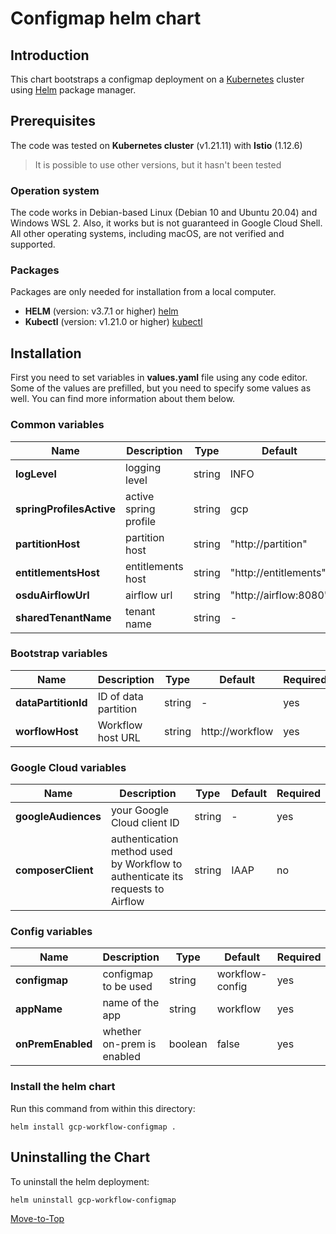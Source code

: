 <!--- Configmap -->

# Configmap helm chart

## Introduction

This chart bootstraps a configmap deployment on a [Kubernetes](https://kubernetes.io) cluster using [Helm](https://helm.sh) package manager.

## Prerequisites

The code was tested on **Kubernetes cluster** (v1.21.11) with **Istio** (1.12.6)

> It is possible to use other versions, but it hasn't been tested

### Operation system

The code works in Debian-based Linux (Debian 10 and Ubuntu 20.04) and Windows WSL 2. Also, it works but is not guaranteed in Google Cloud Shell. All other operating systems, including macOS, are not verified and supported.

### Packages

Packages are only needed for installation from a local computer.

- **HELM** (version: v3.7.1 or higher) [helm](https://helm.sh/docs/intro/install/)
- **Kubectl** (version: v1.21.0 or higher) [kubectl](https://kubernetes.io/docs/tasks/tools/#kubectl)

## Installation

First you need to set variables in **values.yaml** file using any code editor. Some of the values are prefilled, but you need to specify some values as well. You can find more information about them below.

### Common variables

| Name                     | Description           | Type   | Default               | Required |
| ------------------------ | --------------------- | ------ | --------------------- | -------- |
| **logLevel**             | logging level         | string | INFO                  | yes      |
| **springProfilesActive** | active spring profile | string | gcp                   | yes      |
| **partitionHost**        | partition host        | string | "http://partition"    | yes      |
| **entitlementsHost**     | entitlements host     | string | "http://entitlements" | yes      |
| **osduAirflowUrl**       | airflow url           | string | "http://airflow:8080" | yes      |
| **sharedTenantName**     | tenant name           | string | -                     | yes      |

### Bootstrap variables

| Name                | Description          | Type   | Default          | Required |
| ------------------- | -------------------- | ------ | ---------------- | -------- |
| **dataPartitionId** | ID of data partition | string | -                | yes      |
| **worflowHost**     | Workflow host URL    | string | http://workflow | yes      |

### Google Cloud variables

| Name                | Description        | Type   | Default | Required |
| ------------------- | ------------------ | ------ | ------- | -------- |
| **googleAudiences** | your Google Cloud client ID | string | -       | yes      |
| **composerClient**  | authentication method used by Workflow to authenticate its requests to Airflow | string | IAAP | no |

### Config variables

| Name              | Description                | Type    | Default         | Required |
| ----------------- | -------------------------- | ------- | --------------- | -------- |
| **configmap**     | configmap to be used       | string  | workflow-config | yes      |
| **appName**       | name of the app            | string  | workflow        | yes      |
| **onPremEnabled** | whether on-prem is enabled | boolean | false           | yes      |

### Install the helm chart

Run this command from within this directory:

```console
helm install gcp-workflow-configmap .
```

## Uninstalling the Chart

To uninstall the helm deployment:

```console
helm uninstall gcp-workflow-configmap
```

[Move-to-Top](#configmap-helm-chart)
